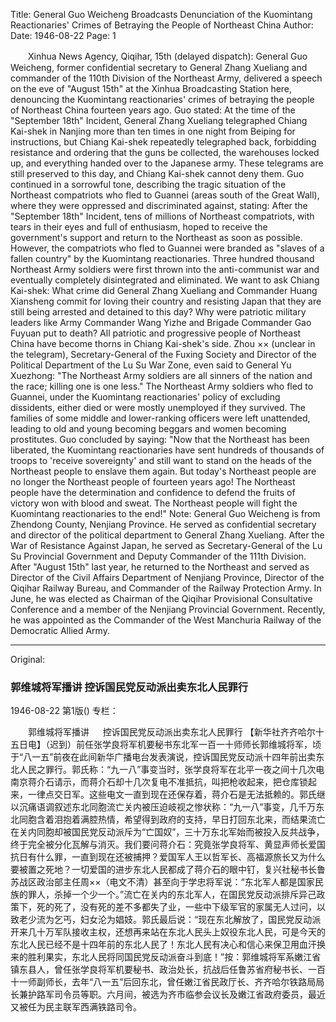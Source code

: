 Title: General Guo Weicheng Broadcasts Denunciation of the Kuomintang Reactionaries' Crimes of Betraying the People of Northeast China
Author:
Date: 1946-08-22
Page: 1

　　Xinhua News Agency, Qiqihar, 15th (delayed dispatch): General Guo Weicheng, former confidential secretary to General Zhang Xueliang and commander of the 110th Division of the Northeast Army, delivered a speech on the eve of "August 15th" at the Xinhua Broadcasting Station here, denouncing the Kuomintang reactionaries' crimes of betraying the people of Northeast China fourteen years ago. Guo stated: At the time of the "September 18th" Incident, General Zhang Xueliang telegraphed Chiang Kai-shek in Nanjing more than ten times in one night from Beiping for instructions, but Chiang Kai-shek repeatedly telegraphed back, forbidding resistance and ordering that the guns be collected, the warehouses locked up, and everything handed over to the Japanese army. These telegrams are still preserved to this day, and Chiang Kai-shek cannot deny them. Guo continued in a sorrowful tone, describing the tragic situation of the Northeast compatriots who fled to Guannei (areas south of the Great Wall), where they were oppressed and discriminated against, stating: After the "September 18th" Incident, tens of millions of Northeast compatriots, with tears in their eyes and full of enthusiasm, hoped to receive the government's support and return to the Northeast as soon as possible. However, the compatriots who fled to Guannei were branded as "slaves of a fallen country" by the Kuomintang reactionaries. Three hundred thousand Northeast Army soldiers were first thrown into the anti-communist war and eventually completely disintegrated and eliminated. We want to ask Chiang Kai-shek: What crime did General Zhang Xueliang and Commander Huang Xiansheng commit for loving their country and resisting Japan that they are still being arrested and detained to this day? Why were patriotic military leaders like Army Commander Wang Yizhe and Brigade Commander Gao Fuyuan put to death? All patriotic and progressive people of Northeast China have become thorns in Chiang Kai-shek's side. Zhou ×× (unclear in the telegram), Secretary-General of the Fuxing Society and Director of the Political Department of the Lu Su War Zone, even said to General Yu Xuezhong: "The Northeast Army soldiers are all sinners of the nation and the race; killing one is one less." The Northeast Army soldiers who fled to Guannei, under the Kuomintang reactionaries' policy of excluding dissidents, either died or were mostly unemployed if they survived. The families of some middle and lower-ranking officers were left unattended, leading to old and young becoming beggars and women becoming prostitutes. Guo concluded by saying: "Now that the Northeast has been liberated, the Kuomintang reactionaries have sent hundreds of thousands of troops to 'receive sovereignty' and still want to stand on the heads of the Northeast people to enslave them again. But today's Northeast people are no longer the Northeast people of fourteen years ago! The Northeast people have the determination and confidence to defend the fruits of victory won with blood and sweat. The Northeast people will fight the Kuomintang reactionaries to the end!" Note: General Guo Weicheng is from Zhendong County, Nenjiang Province. He served as confidential secretary and director of the political department to General Zhang Xueliang. After the War of Resistance Against Japan, he served as Secretary-General of the Lu Su Provincial Government and Deputy Commander of the 111th Division. After "August 15th" last year, he returned to the Northeast and served as Director of the Civil Affairs Department of Nenjiang Province, Director of the Qiqihar Railway Bureau, and Commander of the Railway Protection Army. In June, he was elected as Chairman of the Qiqihar Provisional Consultative Conference and a member of the Nenjiang Provincial Government. Recently, he was appointed as the Commander of the West Manchuria Railway of the Democratic Allied Army.



<hr /> 

Original: 


### 郭维城将军播讲  控诉国民党反动派出卖东北人民罪行

1946-08-22
第1版()
专栏：

　　郭维城将军播讲
　  控诉国民党反动派出卖东北人民罪行
    【新华社齐齐哈尔十五日电】（迟到）前任张学良将军机要秘书东北军一百一十师师长郭维城将军，顷于“八一五”前夜在此间新华广播电台发表演说，控诉国民党反动派十四年前出卖东北人民之罪行。郭氏称：“九一八”事变当时，张学良将军在北平一夜之间十几次电南京蒋介石请示，而蒋介石却十几次复电不准抵抗，叫把枪收起来，把仓库锁起来，一律点交日军。这些电文一直到现在还保存着，蒋介石是无法抵赖的。郭氏继以沉痛语调叙述东北同胞流亡关内被压迫岐视之惨状称：“九一八”事变，几千万东北同胞含着泪抱着满腔热情，希望得到政府的支持，早日打回东北来，而结果流亡在关内同胞却被国民党反动派斥为“亡国奴”，三十万东北军始而被投入反共战争，终于完全被分化瓦解与消灭。我们要问蒋介石：究竟张学良将军、黄显声师长爱国抗日有什么罪，一直到现在还被捕押？爱国军人王以哲军长、高福源旅长又为什么要被置之死地？一切爱国的进步东北人民都成了蒋介石的眼中钉，复兴社秘书长鲁苏战区政治部主任周××（电文不清）甚至向于学忠将军说：“东北军人都是国家民族的罪人，杀掉一个少一个。”流亡在关内的东北军人，在国民党反动派排斥异己政策下，死的死了，没有死的差不多都失了业，一些中下级军官的家属无人过问，以致老少流为乞丐，妇女沦为娼妓。郭氏最后说：“现在东北解放了，国民党反动派开来几十万军队接收主权，还想再来站在东北人民头上奴役东北人民，可是今天的东北人民已经不是十四年前的东北人民了！东北人民有决心和信心来保卫用血汗换来的胜利果实，东北人民将同国民党反动派奋斗到底！”按：郭维城将军系嫩江省镇东县人，曾任张学良将军机要秘书、政治处长，抗战后任鲁苏省府秘书长、一百十一师副师长，去年“八一五”后回东北，曾任嫩江省民政厅长、齐齐哈尔铁路局局长兼护路军司令员等职。六月间，被选为齐市临参会议长及嫩江省政府委员，最近又被任为民主联军西满铁路司令。
